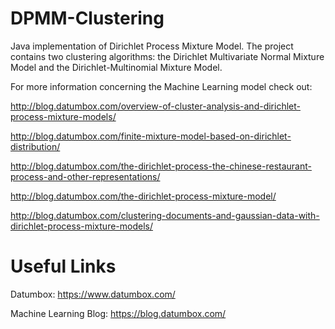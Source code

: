 DPMM-Clustering
===============

Java implementation of Dirichlet Process Mixture Model. The project contains two clustering algorithms: the Dirichlet Multivariate Normal Mixture Model and the Dirichlet-Multinomial Mixture Model.

For more information concerning the Machine Learning model check out:

http://blog.datumbox.com/overview-of-cluster-analysis-and-dirichlet-process-mixture-models/

http://blog.datumbox.com/finite-mixture-model-based-on-dirichlet-distribution/

http://blog.datumbox.com/the-dirichlet-process-the-chinese-restaurant-process-and-other-representations/

http://blog.datumbox.com/the-dirichlet-process-mixture-model/

http://blog.datumbox.com/clustering-documents-and-gaussian-data-with-dirichlet-process-mixture-models/

Useful Links
============

Datumbox: https://www.datumbox.com/

Machine Learning Blog: https://blog.datumbox.com/